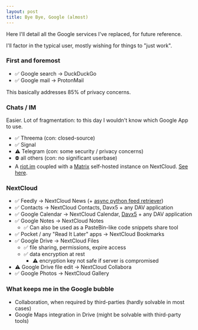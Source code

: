 ```yaml
---
layout: post
title: Bye Bye, Google (almost)
---
```


Here I'll detail all the Google services I've replaced, for future reference.

I'll factor in the typical user, mostly wishing for things to "just work".

### <a name='part_i'></a>First and foremost

- :white_check_mark: Google search -> DuckDuckGo
- :white_check_mark: Google mail -> ProtonMail

This basically addresses 85% of privacy concerns.

### <a name='part_ii'></a>Chats / IM

Easier. Lot of fragmentation: to this day I wouldn't know which Google App to use.

- :white_check_mark: Threema (con: closed-source)
- :white_check_mark: Signal
- :warning:️ Telegram (con: some security / privacy concerns)
- :no_entry: all others (con: no significant userbase)
- A [riot.im](https://about.riot.im) coupled with a [Matrix](matrix.org) self-hosted instance on NextCloud. [See here](https://archive.fosdem.org/2018/schedule/event/matrix).

### <a name='part_iii'></a>NextCloud

- :white_check_mark: Feedly -> NextCloud News (+ [async python feed retriever](https://github.com/nextcloud/news-updater))
- :white_check_mark: Contacts -> NextCloud Contacts, Davx5 + any DAV application
- :white_check_mark: Google Calendar -> NextCloud Calendar, [Davx5](https://www.davx5.com) + any DAV application
- :white_check_mark: Google Notes -> NextCloud Notes
  - :white_check_mark: Can also be used as a PasteBin-like code snippets share tool
- :white_check_mark: Pocket / any "Read It Later" apps -> NextCloud Bookmarks
- :white_check_mark: Google Drive -> NextCloud Files
  - :white_check_mark: file sharing, permissions, expire access
  - :white_check_mark: data encryption at rest
    - :warning: encryption key not safe if server is compromised
- :warning: Google Drive file edit -> NextCloud Collabora
- :white_check_mark: Google Photos -> NextCloud Gallery

### <a name='part_iv'></a>What keeps me in the Google bubble

- Collaboration, when required by third-parties (hardly solvable in most cases)
- Google Maps integration in Drive (might be solvable with third-party tools)
